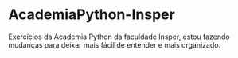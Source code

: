 # AcademiaPython-Insper
Exercícios da Academia Python da faculdade Insper, estou fazendo mudanças para deixar mais fácil de entender e mais organizado.
